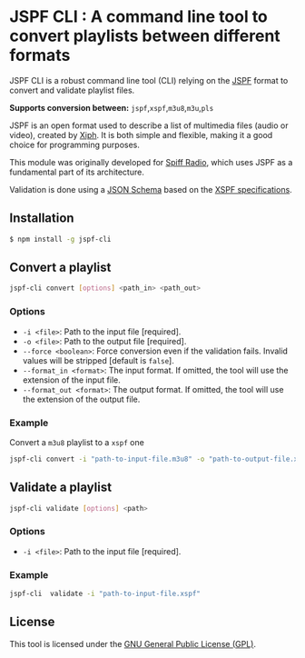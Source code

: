 JSPF CLI : A command line tool to convert playlists between different formats
===============

JSPF CLI is a robust command line tool (CLI) relying on the [JSPF](https://www.xspf.org/jspf) format to convert and validate playlist files.

**Supports conversion between:** `jspf`,`xspf`,`m3u8`,`m3u`,`pls`

JSPF is an open format used to describe a list of multimedia files (audio or video), created by [Xiph](https://xiph.org/).
It is both simple and flexible, making it a good choice for programming purposes.

This module was originally developed for [Spiff Radio](https://spiff-radio.org/), which uses JSPF as a fundamental part of its architecture.

Validation is done using a [JSON Schema](https://github.com/spiff-radio/jspf-cli/blob/main/src/entities/jspf/jspf-schema.json) based on the [XSPF specifications](https://www.xspf.org/spec).

## Installation

```sh
$ npm install -g jspf-cli
```

## Convert a playlist

```sh
jspf-cli convert [options] <path_in> <path_out>
```

### Options


- `-i <file>`: Path to the input file [required].
- `-o <file>`: Path to the output file [required].
- `--force <boolean>`: Force conversion even if the validation fails.  Invalid values will be stripped [default is `false`].
- `--format_in <format>`: The input format. If omitted, the tool will use the extension of the input file.
- `--format_out <format>`: The output format. If omitted, the tool will use the extension of the output file.

### Example

Convert a `m3u8` playlist to a `xspf` one

```sh
jspf-cli convert -i "path-to-input-file.m3u8" -o "path-to-output-file.xspf"
```

## Validate a playlist

```sh
jspf-cli validate [options] <path>
```

### Options


- `-i <file>`: Path to the input file [required].

### Example

```sh
jspf-cli  validate -i "path-to-input-file.xspf"
```

## License

This tool is licensed under the [GNU General Public License (GPL)](https://www.gnu.org/licenses/gpl-3.0.en.html).
